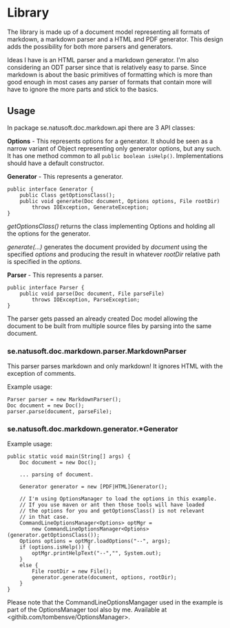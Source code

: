 # Library

The library is made up of a document model representing all formats of markdown, a markdown parser and
a HTML and PDF generator. This design adds the possibility for both more parsers and generators.

Ideas I have is an HTML parser and a markdown generator. I'm also considering an ODT parser since
that is relatively easy to parse. Since markdown is about the basic primitives of formatting which
is more than good enough in most cases any parser of formats that contain more will have to ignore
the more parts and stick to the basics.

## Usage

In package se.natusoft.doc.markdown.api there are 3 API classes:

__Options__ - This represents options for a generator. It should be seen as a narrow variant of Object
              representing only generator options, but any such. It has one method common to all
              `public boolean isHelp()`. Implementations should have a default constructor.
              
__Generator__ - This represents a generator.

	public interface Generator {
    	public Class getOptionsClass();
    	public void generate(Doc document, Options options, File rootDir) 
    	    throws IOException, GenerateException;
	}

_getOptionsClass()_ returns the class implementing Options and holding all the options for the generator.

_generate(...)_ generates the document provided by _document_ using the specified _options_ and producing
the result in whatever _rootDir_ relative path is specified in the _options_.

__Parser__ - This represents a parser.

	public interface Parser {
		public void parse(Doc document, File parseFile) 
		    throws IOException, ParseException;
	}

The parser gets passed an already created Doc model allowing the document to be built from multiple
source files by parsing into the same document. 

### se.natusoft.doc.markdown.parser.MarkdownParser

This parser parses markdown and only markdown! It ignores HTML with the exception of comments. 

Example usage:

	Parser parser = new MarkdownParser();
	Doc document = new Doc();
	parser.parse(document, parseFile);
	

### se.natusoft.doc.markdown.generator.*Generator

Example usage:

    public static void main(String[] args) {
    	Doc document = new Doc();
    
    	... parsing of document.

		Generator generator = new [PDF|HTML]Generator();
	
		// I'm using OptionsManager to load the options in this example.
		// If you use maven or ant then those tools will have loaded
		// the options for you and getOptionsClass() is not relevant
		// in that case.
    	CommandLineOptionsManager<Options> optMgr = 
        	new CommandLineOptionsManager<Options>(generator.getOptionsClass());
    	Options options = optMgr.loadOptions("--", args);
    	if (options.isHelp()) {
    		optMgr.printHelpText("--","", System.out);
    	}
    	else {
        	File rootDir = new File();
    		generator.generate(document, options, rootDir);
    	}
    }
    
Please note that the CommandLineOptionsMangager used in the example is part of the OptionsManager
tool also by me. Available at <githib.com/tombensve/OptionsManager>.

	




